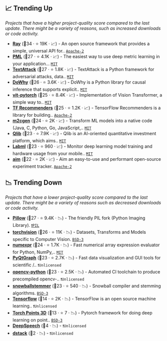 ## 📈 Trending Up

_Projects that have a higher project-quality score compared to the last update. There might be a variety of reasons, such as increased downloads or code activity._

- <b><a href="https://github.com/ray-project/ray">Ray</a></b> (🥇34 ·  ⭐ 19K · 📈) - An open source framework that provides a simple, universal API for.. <code><a href="http://bit.ly/3nYMfla">Apache-2</a></code>
- <b><a href="https://github.com/KevinMusgrave/pytorch-metric-learning">PML</a></b> (🥇27 ·  ⭐ 4.1K · 📈) - The easiest way to use deep metric learning in your application... <code><a href="http://bit.ly/34MBwT8">MIT</a></code> <code><img src="https://git.io/JLy1Q" style="display:inline;" width="13" height="13"></code>
- <b><a href="https://github.com/QData/TextAttack">TextAttack</a></b> (🥇27 ·  ⭐ 1.8K · 📈) - TextAttack is a Python framework for adversarial attacks, data.. <code><a href="http://bit.ly/34MBwT8">MIT</a></code>
- <b><a href="https://github.com/microsoft/dowhy">DoWhy</a></b> (🥈26 ·  ⭐ 3.6K · 📈) - DoWhy is a Python library for causal inference that supports explicit.. <code><a href="http://bit.ly/34MBwT8">MIT</a></code>
- <b><a href="https://github.com/lucidrains/vit-pytorch">vit-pytorch</a></b> (🥈25 ·  ⭐ 8.4K · 📈) - Implementation of Vision Transformer, a simple way to.. <code><a href="http://bit.ly/34MBwT8">MIT</a></code> <code><img src="https://git.io/JLy1Q" style="display:inline;" width="13" height="13"></code>
- <b><a href="https://github.com/tensorflow/recommenders">TF Recommenders</a></b> (🥇25 ·  ⭐ 1.2K · 📈) - TensorFlow Recommenders is a library for building.. <code><a href="http://bit.ly/3nYMfla">Apache-2</a></code> <code><img src="https://git.io/JLy1A" style="display:inline;" width="13" height="13"></code>
- <b><a href="https://github.com/BayesWitnesses/m2cgen">m2cgen</a></b> (🥈24 ·  ⭐ 2K · 📈) - Transform ML models into a native code (Java, C, Python, Go, JavaScript,.. <code><a href="http://bit.ly/34MBwT8">MIT</a></code>
- <b><a href="https://github.com/microsoft/qlib">Qlib</a></b> (🥉23 ·  ⭐ 7.9K · 📈) - Qlib is an AI-oriented quantitative investment platform, which aims.. <code><a href="http://bit.ly/34MBwT8">MIT</a></code> <code><img src="https://git.io/JLy1Q" style="display:inline;" width="13" height="13"></code>
- <b><a href="https://github.com/labmlai/labml">Labml</a></b> (🥉23 ·  ⭐ 960 · 📈) - Monitor deep learning model training and hardware usage from your mobile.. <code><a href="http://bit.ly/34MBwT8">MIT</a></code>
- <b><a href="https://github.com/aimhubio/aim">aim</a></b> (🥉22 ·  ⭐ 2K · 📈) - Aim an easy-to-use and performant open-source experiment tracker. <code><a href="http://bit.ly/3nYMfla">Apache-2</a></code>

## 📉 Trending Down

_Projects that have a lower project-quality score compared to the last update. There might be a variety of reasons such as decreased downloads or code activity._

- <b><a href="https://github.com/python-pillow/Pillow">Pillow</a></b> (🥈27 ·  ⭐ 9.4K · 📉) - The friendly PIL fork (Python Imaging Library). <code><a href="https://tldrlegal.com/search?q=PIL">❗️PIL</a></code>
- <b><a href="https://github.com/pytorch/vision">torchvision</a></b> (🥈26 ·  ⭐ 11K · 📉) - Datasets, Transforms and Models specific to Computer Vision. <code><a href="http://bit.ly/3aKzpTv">BSD-3</a></code> <code><img src="https://git.io/JLy1Q" style="display:inline;" width="13" height="13"></code>
- <b><a href="https://github.com/pydata/numexpr">numexpr</a></b> (🥉24 ·  ⭐ 1.7K · 📉) - Fast numerical array expression evaluator for Python, NumPy,.. <code><a href="http://bit.ly/34MBwT8">MIT</a></code>
- <b><a href="https://github.com/pyqtgraph/pyqtgraph">PyQtGraph</a></b> (🥉23 ·  ⭐ 2.7K · 📉) - Fast data visualization and GUI tools for scientific /.. <code>❗Unlicensed</code>
- <b><a href="https://github.com/opencv/opencv-python">opencv-python</a></b> (🥉23 ·  ⭐ 2.5K · 📉) - Automated CI toolchain to produce precompiled opencv-.. <code>❗Unlicensed</code>
- <b><a href="https://github.com/snowballstem/snowball">snowballstemmer</a></b> (🥉23 ·  ⭐ 540 · 📉) - Snowball compiler and stemming algorithms. <code><a href="http://bit.ly/3aKzpTv">BSD-3</a></code>
- <b><a href="{}">Tensorflow</a></b> (🥉14 ·  ⭐ 2K · 📉) - TensorFlow is an open source machine learning.. <code>❗Unlicensed</code> <code><img src="https://git.io/JLy1A" style="display:inline;" width="13" height="13"></code>
- <b><a href="https://github.com/nicolas-chaulet/torch-points3d">Torch Points 3D</a></b> (🥉13 ·  ⭐ 7 · 📉) - Pytorch framework for doing deep learning on point.. <code><a href="http://bit.ly/3aKzpTv">BSD-3</a></code> <code><img src="https://git.io/JLy1Q" style="display:inline;" width="13" height="13"></code>
- <b><a href="{}">DeepSpeech</a></b> (🥉4 · 📉) -  <code>❗Unlicensed</code> <code><img src="https://git.io/JLy1A" style="display:inline;" width="13" height="13"></code>
- <b><a href="{}">dstack</a></b> (🥉2 · 📉) -  <code>❗Unlicensed</code>

